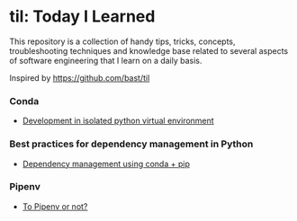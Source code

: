 # til: Today I Learned

This repository is a collection of handy tips, tricks, concepts, troubleshooting techniques and knowledge base related to several aspects of software engineering that I learn on a daily basis. 
 
Inspired by https://github.com/bast/til

### Conda
* [Development in isolated python virtual environment](https://github.com/niketagrawal/til/tree/master/conda)

### Best practices for dependency management in Python
* [Dependency management using conda + pip](https://github.com/niketagrawal/til/tree/master/python-dependency-management)

### Pipenv
* [To Pipenv or not?](https://github.com/niketagrawal/til/tree/master/pipenv)



